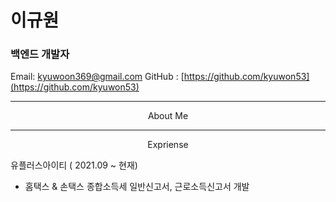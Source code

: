 # <b>이규원</b>
### 백엔드 개발자

Email: kyuwoon369@gmail.com
GitHub : [https://github.com/kyuwon53](https://github.com/kyuwon53)

---

<center>About Me</center>

---

<center>Expriense</center>

유플러스아이티 ( 2021.09 ~ 현재)
- 홈택스 & 손택스 종합소득세 일반신고서, 근로소득신고서 개발 
